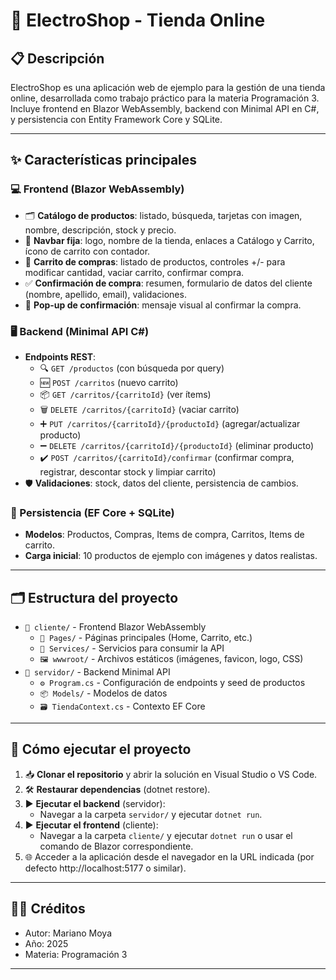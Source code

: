 # 🛒 ElectroShop - Tienda Online

## 📋 Descripción
ElectroShop es una aplicación web de ejemplo para la gestión de una tienda online, desarrollada como trabajo práctico para la materia Programación 3. Incluye frontend en Blazor WebAssembly, backend con Minimal API en C#, y persistencia con Entity Framework Core y SQLite.

---

## ✨ Características principales

### 💻 Frontend (Blazor WebAssembly)
- 🗂️ **Catálogo de productos**: listado, búsqueda, tarjetas con imagen, nombre, descripción, stock y precio.
- 📌 **Navbar fija**: logo, nombre de la tienda, enlaces a Catálogo y Carrito, ícono de carrito con contador.
- 🛒 **Carrito de compras**: listado de productos, controles +/- para modificar cantidad, vaciar carrito, confirmar compra.
- ✅ **Confirmación de compra**: resumen, formulario de datos del cliente (nombre, apellido, email), validaciones.
- 🎉 **Pop-up de confirmación**: mensaje visual al confirmar la compra.

### 🖥️ Backend (Minimal API C#)
- **Endpoints REST**:
  - 🔍 `GET /productos` (con búsqueda por query)
  - 🆕 `POST /carritos` (nuevo carrito)
  - 📦 `GET /carritos/{carritoId}` (ver ítems)
  - 🗑️ `DELETE /carritos/{carritoId}` (vaciar carrito)
  - ➕ `PUT /carritos/{carritoId}/{productoId}` (agregar/actualizar producto)
  - ➖ `DELETE /carritos/{carritoId}/{productoId}` (eliminar producto)
  - ✔️ `POST /carritos/{carritoId}/confirmar` (confirmar compra, registrar, descontar stock y limpiar carrito)
- 🛡️ **Validaciones**: stock, datos del cliente, persistencia de cambios.

### 💾 Persistencia (EF Core + SQLite)
- **Modelos**: Productos, Compras, Items de compra, Carritos, Items de carrito.
- **Carga inicial**: 10 productos de ejemplo con imágenes y datos realistas.

---

## 🗂️ Estructura del proyecto

- `📁 cliente/` - Frontend Blazor WebAssembly
  - `📄 Pages/` - Páginas principales (Home, Carrito, etc.)
  - `🔌 Services/` - Servicios para consumir la API
  - `🖼️ wwwroot/` - Archivos estáticos (imágenes, favicon, logo, CSS)
- `📁 servidor/` - Backend Minimal API
  - `⚙️ Program.cs` - Configuración de endpoints y seed de productos
  - `📦 Models/` - Modelos de datos
  - `🗃️ TiendaContext.cs` - Contexto EF Core

---

## 🚀 Cómo ejecutar el proyecto

1. 📥 **Clonar el repositorio** y abrir la solución en Visual Studio o VS Code.
2. 🛠️ **Restaurar dependencias** (dotnet restore).
3. ▶️ **Ejecutar el backend** (servidor):
   - Navegar a la carpeta `servidor/` y ejecutar `dotnet run`.
4. ▶️ **Ejecutar el frontend** (cliente):
   - Navegar a la carpeta `cliente/` y ejecutar `dotnet run` o usar el comando de Blazor correspondiente.
5. 🌐 Acceder a la aplicación desde el navegador en la URL indicada (por defecto http://localhost:5177 o similar).

---

## 👨‍💻 Créditos
- Autor: Mariano Moya
- Año: 2025
- Materia: Programación 3

---

